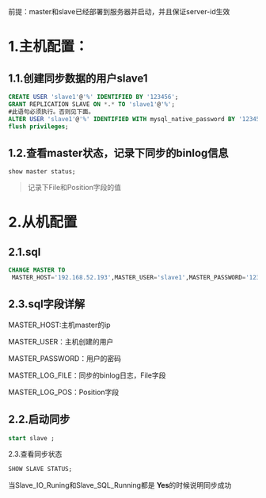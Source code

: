 前提：master和slave已经部署到服务器并启动，并且保证server-id生效

# 1.主机配置：

## 1.1.创建同步数据的用户slave1

```sql
CREATE USER 'slave1'@'%' IDENTIFIED BY '123456';
GRANT REPLICATION SLAVE ON *.* TO 'slave1'@'%';
#此语句必须执行。否则见下面。
ALTER USER 'slave1'@'%' IDENTIFIED WITH mysql_native_password BY '123456';
flush privileges;
```

## 1.2.查看master状态，记录下同步的binlog信息

```mysql
show master status;
```

> 记录下File和Position字段的值
>



# 2.从机配置

## 2.1.sql

```sql
CHANGE MASTER TO
 MASTER_HOST='192.168.52.193',MASTER_USER='slave1',MASTER_PASSWORD='123456',MASTER_LOG_FILE='binlog.000011',MASTER_LOG_POS=1196;
```

## 2.3.sql字段详解

MASTER_HOST:主机master的ip

MASTER_USER：主机创建的用户

MASTER_PASSWORD：用户的密码

MASTER_LOG_FILE：同步的binlog日志，File字段

MASTER_LOG_POS：Position字段



## 2.2.启动同步

```sql
start slave ;
```



2.3.查看同步状态

```sql
SHOW SLAVE STATUS;
```

当Slave_IO_Runing和Slave_SQL_Running都是 **Yes**的时候说明同步成功

